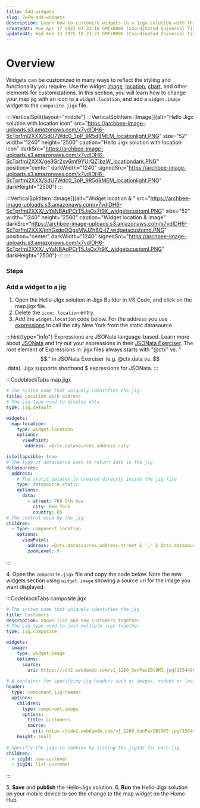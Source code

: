 ```yaml
---
title: Add widgets
slug: 7wFm-add-widgets
description: Learn how to customize widgets in a Jigx solution with this detailed document. It walks you through adding a location widget and an image widget, complete with code examples in the map.jigx and composite.jigx files. Follow the steps provided to save, publ
createdAt: Mon Apr 17 2023 07:32:16 GMT+0000 (Coordinated Universal Time)
updatedAt: Wed Feb 12 2025 18:23:22 GMT+0000 (Coordinated Universal Time)
---
```


# Overview

Widgets can be customized in many ways to reflect the styling and functionality you require.  Use the widget [image](), [location](), [chart](), and other elements for customizations. In this section, you will learn how to change your map jig with an icon to a `widget.location`, and add a `widget.image` widget to the `composite.jigx` file.

::::VerticalSplit{layout="middle"}
:::VerticalSplitItem
::Image[]{alt="Hello Jigx solution with location icon" src="https://archbee-image-uploads.s3.amazonaws.com/x7vdIDH6-ScTprfmi2XXX/SdU7Wdc0_3pP_9R5d8MEM_locationlight.PNG" size="52" width="1240" height="2500" caption="Hello Jigx solution with location icon" darkSrc="https://archbee-image-uploads.s3.amazonaws.com/x7vdIDH6-ScTprfmi2XXX/ge3Gr2xv6mf9YUrQZ1bzW_locationdark.PNG" position="center" darkWidth="1240" signedSrc="https://archbee-image-uploads.s3.amazonaws.com/x7vdIDH6-ScTprfmi2XXX/SdU7Wdc0_3pP_9R5d8MEM_locationlight.PNG" darkHeight="2500"}
:::

:::VerticalSplitItem
::Image[]{alt="Widget location & " src="https://archbee-image-uploads.s3.amazonaws.com/x7vdIDH6-ScTprfmi2XXX/_vYaNBAdPCrT5JaOx7r9X_widgetscustoml.PNG" size="52" width="1240" height="2500" caption="Widget location & image" darkSrc="https://archbee-image-uploads.s3.amazonaws.com/x7vdIDH6-ScTprfmi2XXX/jnhGxdpOQgsMVJZhBQ-i7_widgetscustomd.PNG" position="center" darkWidth="1240" signedSrc="https://archbee-image-uploads.s3.amazonaws.com/x7vdIDH6-ScTprfmi2XXX/_vYaNBAdPCrT5JaOx7r9X_widgetscustoml.PNG" darkHeight="2500"}
:::
::::

### Steps

### Add a widget to a jig&#x20;

1. Open the Hello-Jigx solution in Jigx Builder in VS Code, and click on the map.jigx file.
2. Delete the `icon: location` entry.
3. Add the `widget.location` code below. For the address you use [expressions](<./../../../Building Apps with Jigx/Logic/Expressions.md>) to call the city New York from the static datasource .&#x20;

:::hint{type="info"}
Expressions are JSONata language-based. Learn more about <a href="https://jsonata.org/" target="_blank">JSONata</a> and try out your expressions in their <a href="https://try.jsonata.org/" target="_blank">JSONata Exerciser</a>. The root element of Expressions in .jigx files always starts with "@ctx" vs. "$$." in JSONata Exerciser (e.g. @ctx.data vs. $$.data). Jigx supports shorthand $ expressions for JSONata.
:::

:::CodeblockTabs
map.jigx

```yaml
# The system name that uniquely identifies the jig
title: Location with address
# The jig type used to display data
type: jig.default

widgets: 
  map-location: 
    type: widget.location
    options: 
      viewPoint: 
       address: =@ctx.datasources.address.city

isCollapsible: true
# The type of datasource used to return data in the jig
datasources:
  address: 
    # The static dataset is created directly inside the jig file
    type: datasource.static
    options:
      data:
        - street: 768 5th Ave
          city: New York
          country: US
# The control used by the jig          
children:
  - type: component.location
    options:
      viewPoint:
        address: =@ctx.datasources.address.street & ',' & @ctx.datasources.address.city & ',' & @ctx.datasources.address.country
        zoomLevel: 9
```
:::

4\. Open the `composite.jigx` file and copy the code below. Note the new widgets section using `widget.image` showing a source uri for the image you want displayed.

:::CodeblockTabs
composite.jigx

```yaml
# The system name that uniquely identifies the jig
title: Customers
description: Shows list and new customers together
# The jig type used to join multiple jigs together
type: jig.composite

widgets:
  image:
    type: widget.image
    options:
      source: 
        uri: https://cdn2.webdamdb.com/v1_1280_6enPaxIBt9M3.jpg?1554490336
        
# A container for specifying jig headers such as images, videos or location
header:
  type: component.jig-header
  options:
    children:
      type: component.image
      options:
        title: Customers
        source:
          uri: https://cdn2.webdamdb.com/v1_1280_6enPaxIBt9M3.jpg?1554490336
    height: small    
  
# Specifiy the jigs to combine by listing the jigIds for each jig
children:
  - jigId: new-customer
  - jigId: list-customer
```
:::

5\. **Save** and **publish** the Hello-Jigx solution.
6\. **Run** the Hello-Jigx solution on your mobile device to see the change to the map widget on the  Home Hub.



